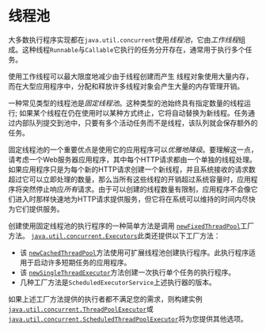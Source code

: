 #   线程池

大多数执行程序实现都在`java.util.concurrent`使用*线程池*，它由*工作线程*组成。这种线程`Runnable`与`Callable`它执行的任务分开存在，通常用于执行多个任务。

使用工作线程可以最大限度地减少由于线程创建而产生 线程对象使用大量内存，而在大型应用程序中，分配和释放许多线程对象会产生大量的内存管理开销。

一种常见类型的线程池是*固定线程池*。这种类型的池始终具有指定数量的线程运行; 如果某个线程在仍在使用时以某种方式终止，它将自动替换为新线程。任务通过内部队列提交到池中，只要有多个活动任务而不是线程，该队列就会保存额外的任务。

固定线程池的一个重要优点是使用它的应用程序可以*优雅地降级*。要理解这一点，请考虑一个Web服务器应用程序，其中每个HTTP请求都由一个单独的线程处理。如果应用程序只是为每个新的HTTP请求创建一个新线程，并且系统接收的请求数超过它可以立即处理的数量，那么当所有这些线程的开销超过系统容量时，应用程序将突然停止响应*所有*请求。由于可以创建的线程数量有限制，应用程序不会像它们进入时那样快速地为HTTP请求提供服务，但它将在系统可以维持的时间内尽快为它们提供服务。

创建使用固定线程池的执行程序的一种简单方法是调用 [`newFixedThreadPool`](https://docs.oracle.com/javase/8/docs/api/java/util/concurrent/Executors.html#newFixedThreadPool-int-)工厂方法。 [`java.util.concurrent.Executors`](https://docs.oracle.com/javase/8/docs/api/java/util/concurrent/Executors.html)此类还提供以下工厂方法：

- 该 [`newCachedThreadPool`](https://docs.oracle.com/javase/8/docs/api/java/util/concurrent/Executors.html#newCachedThreadPool-int-)方法使用可扩展线程池创建执行程序。此执行程序适用于启动许多短期任务的应用程序。
- 该 [`newSingleThreadExecutor`](https://docs.oracle.com/javase/8/docs/api/java/util/concurrent/Executors.html#newSingleThreadExecutor-int-)方法创建一次执行单个任务的执行程序。
- 几种工厂方法是`ScheduledExecutorService`上述执行器的版本。

如果上述工厂方法提供的执行者都不满足您的需求，则构建实例 [`java.util.concurrent.ThreadPoolExecutor`](https://docs.oracle.com/javase/8/docs/api/java/util/concurrent/ThreadPoolExecutor.html)或 [`java.util.concurrent.ScheduledThreadPoolExecutor`](https://docs.oracle.com/javase/8/docs/api/java/util/concurrent/ScheduledThreadPoolExecutor.html)将为您提供其他选项。